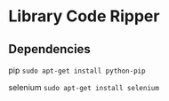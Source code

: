 Library Code Ripper
============

Dependencies
-----------

pip
```sudo apt-get install python-pip```

selenium
```sudo apt-get install selenium```

